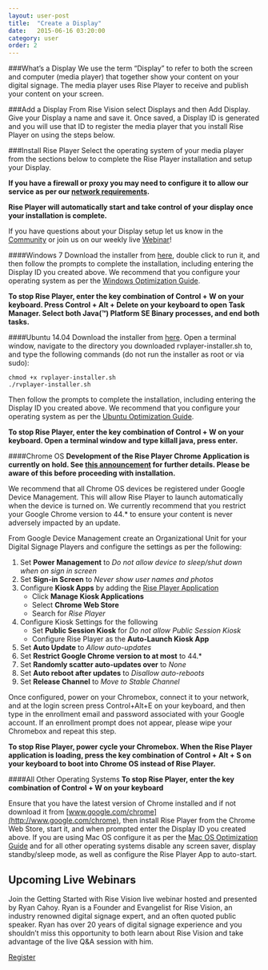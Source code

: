 ```yaml
---
layout: user-post
title:  "Create a Display"
date:   2015-06-16 03:20:00
category: user
order: 2
---
```

###What’s a Display
We use the term “Display” to refer to both the screen and computer (media player) that together show your content on your digital signage. The media player uses Rise Player to receive and publish your content on your screen.

###Add a Display
From Rise Vision select Displays and then Add Display. Give your Display a name and save it. Once saved, a Display ID is generated and you will use that ID to register the media player that you install Rise Player on using the steps below.

###Install Rise Player
Select the operating system of your media player from the sections below to complete the Rise Player installation and setup your Display.

**If you have a firewall or proxy you may need to configure it to allow our service as per our [network requirements](user/advanced/display/network-requirements).**

**Rise Player will automatically start and take control of your display once your installation is complete.**

If you have questions about your Display setup let us know in the [Community](https://community.risevision.com) or join us on our weekly live [Webinar](https://www.risevision.com/webinars)!

####Windows 7
Download the installer from [here](http://install-versions.risevision.com/rvplayer-installer.exe), double click to run it, and then follow the prompts to complete the installation, including entering the Display ID you created above. We recommend that you configure your operating system as per the [Windows Optimization Guide](user/advanced/display/Windows-Optimization).

**To stop Rise Player, enter the key combination of Control + W on your keyboard. Press Control + Alt + Delete on your keyboard to open Task Manager. Select both Java(™) Platform SE Binary processes, and end both tasks.**

####Ubuntu 14.04
Download the installer from [here](http://install-versions.risevision.com/rvplayer-installer.sh). Open a terminal window, navigate to the directory you downloaded rvplayer-installer.sh to, and type the following commands (do not run the installer as root or via sudo):

```
chmod +x rvplayer-installer.sh
./rvplayer-installer.sh

```

Then follow the prompts to complete the installation, including entering the Display ID you created above. We recommend that you configure your operating system as per the [Ubuntu Optimization Guide](user/advanced/display/Ubuntu-Optimization).

**To stop Rise Player, enter the key combination of Control + W on your keyboard. Open a terminal window and type killall java, press enter.**

####Chrome OS
**Development of the Rise Player Chrome Application is currently on hold.  See [this announcement](https://community.risevision.com/rise_vision_inc/topics/chrome-application-player-on-hold-due-to-issues) for further details. Please be aware of this before proceeding with installation.**

We recommend that all Chrome OS devices be registered under Google Device Management. This will allow Rise Player to launch automatically when the device is turned on. We currently recommend that you restrict your Google Chrome version to 44.* to ensure your content is never adversely impacted by an update.

From Google Device Management create an Organizational Unit for your Digital Signage Players and configure the settings as per the following:

1. Set **Power Management** to *Do not allow device to sleep/shut down when on sign in screen*
2. Set **Sign-in Screen** to *Never show user names and photos*
3. Configure **Kiosk Apps** by adding the [Rise Player Application](https://chrome.google.com/webstore/detail/rise-vision-chrome-app-pl/mfpgpdablffhbfofnhlpgmokokbahooi)
	* Click **Manage Kiosk Applications**
	* Select **Chrome Web Store**
	* Search for *Rise Player*
4. Configure Kiosk Settings for the following
	* Set **Public Session Kiosk** for *Do not allow Public Session Kiosk*
	* Configure Rise Player as the **Auto-Launch Kiosk App** 
5. Set **Auto Update** to *Allow auto-updates*
6. Set **Restrict Google Chrome version to at most** to 44.*
7. Set **Randomly scatter auto-updates over** to *None*
8. Set **Auto reboot after updates** to *Disallow auto-reboots*
9. Set **Release Channel** to *Move to Stable Channel*

Once configured, power on your Chromebox, connect it to your network, and at the login screen press Control+Alt+E on your keyboard, and then type in the enrollment email and password associated with your Google account. If an enrollment prompt does not appear, please wipe your Chromebox and repeat this step.

**To stop Rise Player, power cycle your Chromebox. When the Rise Player application is loading, press the key combination of Control + Alt + S on your keyboard to boot into Chrome OS instead of Rise Player.**

####All Other Operating Systems
**To stop Rise Player, enter the key combination  of Control + W on your keyboard**

Ensure that you have the latest version of Chrome installed and if not download it from [www.google.com/chrome](http://www.google.com/chrome), then install Rise Player from the Chrome Web Store, start it, and when prompted enter the Display ID you created above. If you are using Mac OS configure it as per the [Mac OS Optimization Guide](user/advanced/display/Mac-Optimization) and for all other operating systems disable any screen saver, display standby/sleep mode, as well as configure the Rise Player App to auto-start.

<div class="home-pricing home-pricing-2" style="padding-top: 0px; padding-bottom:40px;">
<div class="content-box ryan-picture-bg remove-bottom">
<div class="content-box-body">
<div class="row">
<div class="col-md-8 col-md-offset-4">
<h2 class="add-top">Upcoming Live Webinars</h2>
<p class="add-bottom">Join the Getting Started with Rise Vision live webinar hosted and presented by Ryan Cahoy. Ryan is a Founder and Evangelist for Rise Vision, an industry renowned digital signage expert, and an often quoted public speaker. Ryan has over 20 years of digital signage experience and you shouldn’t miss this opportunity to both learn about Rise Vision and take advantage of the live Q&A session with him.</p>
<a href="https://www.risevision.com/webinars" class="btn btn-primary btn-hg">Register <i class="fa fa-chevron-circle-right icon-right"></i></a>
</div>
</div>
</div>
</div>
</div>
</div>

<style>
.home-pricing .btn{
margin-top:0px;
}
.ryan-picture-bg {
background-image:url('https://s3.amazonaws.com/Rise-Images/Experimental/ryan-webinar.png');
background-size:cover;
}
@media (max-width: 992px) {
.ryan-picture-bg {
background-image:none;
background-size:cover;
}
}
</style>